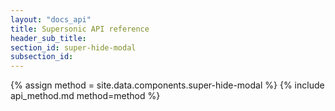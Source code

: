 ```yaml
---
layout: "docs_api"
title: Supersonic API reference
header_sub_title: 
section_id: super-hide-modal
subsection_id: 
---
```


{% assign method = site.data.components.super-hide-modal %}
{% include api_method.md method=method %}
